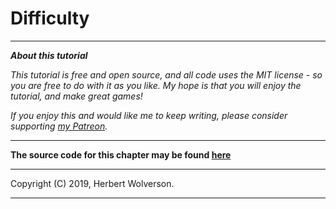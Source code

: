 # Difficulty

---

***About this tutorial***

*This tutorial is free and open source, and all code uses the MIT license - so you are free to do with it as you like. My hope is that you will enjoy the tutorial, and make great games!*

*If you enjoy this and would like me to keep writing, please consider supporting [my Patreon](https://www.patreon.com/blackfuture).*

---

**The source code for this chapter may be found [here](https://github.com/thebracket/rustrogueliketutorial/tree/master/chapter-12-delvingdeeper)**

---

Copyright (C) 2019, Herbert Wolverson.

---